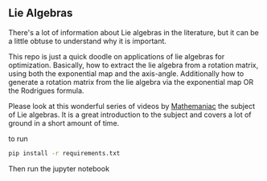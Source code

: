 ## Lie Algebras

There's a lot of information about Lie algebras in the literature, but it can be a little obtuse to understand why it is important.

This repo is just a quick doodle on applications of lie algebras for optimization. Basically, how to extract the lie algebra from a rotation matrix, using both the exponential map and the axis-angle. Additionally how to generate a rotation matrix from the lie algebra via the exponential map OR the Rodrigues formula.

Please look at this wonderful series of videos by [Mathemaniac](https://www.youtube.com/watch?v=IlqVo3sJFLE&list=PLDcSwjT2BF_WDki-WvmJ__Q0nLIHuNPbP) the subject of Lie algebras. It is a great introduction to the subject and covers a lot of ground in a short amount of time.

to run

```bash
pip install -r requirements.txt
```

Then run the jupyter notebook
